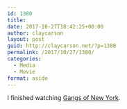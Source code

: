 ```yaml
---
id: 1380
title: 
date: 2017-10-27T18:42:25+00:00
author: claycarson
layout: post
guid: http://claycarson.net/?p=1380
permalink: /2017/10/27/1380/
categories:
  - Media
  - Movie
format: aside
---
```

I finished watching [Gangs of New York](https://youtu.be/qHVUPri5tjA).
